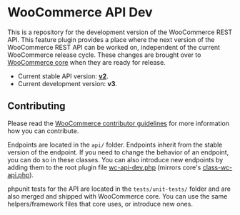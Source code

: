 # WooCommerce API Dev

This is a repository for the development version of the WooCommerce REST API. This feature plugin provides a place where the next version of the WooCommerce REST API can be worked on, independent of the current WooCommerce release cycle. These changes are brought over to [WooCommerce core](https://github.com/woocommerce/woocommerce) when they are ready for release.

* Current stable API version: [**v2**](https://github.com/woocommerce/woocommerce/tree/master/includes/api).
* Current development version: **v3**.

## Contributing

Please read the [WooCommerce contributor guidelines](https://github.com/woocommerce/woocommerce/blob/master/.github/CONTRIBUTING.md) for more information how you can contribute.

Endpoints are located in the `api/` folder. Endpoints inherit from the stable version of the endpoint. If you need to change the behavior of an endpoint, you can do so in these classes. You can also introduce new endpoints by adding them to the root plugin file [wc-api-dev.php](https://github.com/woocommerce/wc-api-dev/blob/master/wc-api-dev.php) (mirrors core's [class-wc-api.php](https://github.com/woocommerce/woocommerce/blob/master/includes/class-wc-api.php)).

phpunit tests for the API are located in the `tests/unit-tests/` folder and are also merged and shipped with WooCommerce core. You can use the same helpers/framework files that core uses, or introduce new ones.
